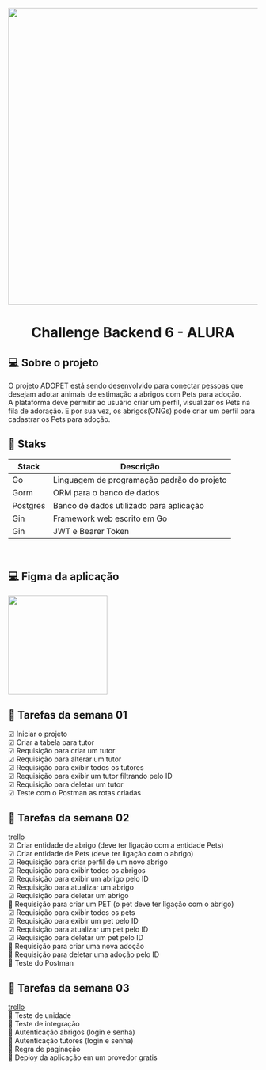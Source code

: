 <div>
<p align="center">
<a href="https://www.alura.com.br/">
<img src="https://i.ytimg.com/vi/d1zJ5LPnAcg/maxresdefault.jpg" width="600"/>
</a>
</p>
</div>

<div>
<h1 align="center"> Challenge Backend 6  - ALURA </h1>
</div>

## 💻 **Sobre o projeto**
O projeto ADOPET está sendo desenvolvido para conectar pessoas que desejam adotar animais de estimação a abrigos com Pets para adoção. <br>
A plataforma deve permitir ao usuário criar um perfil, visualizar os Pets na fila de adoração. E por sua vez, os abrigos(ONGs) pode criar um perfil para cadastrar os Pets para adoção. <br>

## 🔧 **Staks**
| Stack | Descrição                                                     |
| ---------- | -------------------------------------------------------- |
| Go | Linguagem de programação padrão do projeto                       |
| Gorm | ORM para o banco de dados                                      |
| Postgres | Banco de dados utilizado para aplicação                    |
| Gin | Framework web escrito em Go                                     |
| Gin | JWT e Bearer Token                                              |
<br>

## 💻 **Figma da aplicação**

<div>
<p>
 <a href="https://www.figma.com/file/TlfkDoIu8uyjZNla1T8TpH/Challenge---Adopet?node-id=518-11&t=41xluV4oJyX4ARID-0">
 <img src="https://quolum.com/blog/wp-content/uploads/2023/01/coverimage.png" width="200" />
</a>
</p>
</div>

## 🔰 Tarefas da semana 01 

 ☑ Iniciar o projeto<br>
 ☑ Criar a tabela para tutor<br>
 ☑ Requisição para criar um tutor <br>
 ☑ Requisição para alterar um tutor <br>
 ☑ Requisição para exibir todos os tutores <br>
 ☑ Requisição para exibir um tutor filtrando pelo ID <br>
 ☑ Requisição para deletar um tutor <br>
 ☑ Teste com o Postman as rotas criadas <br>

## 🔰 Tarefas da semana 02
[trello](https://trello.com/b/005pszqz/alura-challenge-back-end-6-semana-2) <br>
☑ Criar entidade de abrigo (deve ter ligação com a entidade Pets) <br>
☑ Criar entidade de Pets (deve ter ligação com o abrigo) <br>
☑ Requisição para criar perfil de um novo abrigo <br>
☑ Requisição para exibir todos os abrigos <br>
☑ Requisição para exibir um abrigo pelo ID <br>
☑ Requisição para atualizar um abrigo <br>
☑ Requisição para deletar um abrigo <br>
🔲 Requisição para criar um PET (o pet deve ter ligação com o abrigo) <br>
☑ Requisição para exibir todos os pets <br>
☑ Requisição para exibir um pet pelo ID <br>
☑ Requisição para atualizar um pet pelo ID <br>
☑ Requisição para deletar um pet pelo ID <br>
🔲 Requisição para criar uma nova adoção <br>
🔲 Requisição para deletar uma adoção pelo ID <br>
🔲 Teste do Postman <br>

## 🔰 Tarefas da semana 03 
[trello](https://trello.com/b/7Rcwmzcg/alura-challenge-back-end-6-semana-3-e-4) <br>
🔲 Teste de unidade <br>
🔲 Teste de integração <br>
🔲 Autenticação abrigos (login e senha) <br>
🔲 Autenticação tutores (login e senha) <br>
🔲 Regra de paginação <br>
🔲 Deploy da aplicação em um provedor gratis <br>


